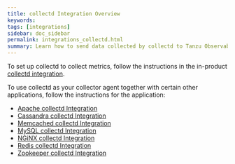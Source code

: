 ```yaml
---
title: collectd Integration Overview
keywords:
tags: [integrations]
sidebar: doc_sidebar
permalink: integrations_collectd.html
summary: Learn how to send data collected by collectd to Tanzu Observability by Wavefront.
---
```


To set up collectd to collect metrics, follow the instructions in the in-product [collectd integration](integrations.html).

To use collectd as your collector agent together with certain other applications, follow the instructions for the application:

* [Apache collectd Integration](integrations_collectd_apache.html)
* [Cassandra collectd Integration](integrations_collectd_cassandra.html)
* [Memcached collectd Integration](integrations_collectd_memcached.html)
* [MySQL collectd Integration](integrations_collectd_mysql.html)
* [NGiNX collectd Integration](integrations_collectd_nginx.html)
* [Redis collectd Integration](integrations_collectd_redis.html)
* [Zookeeper collectd Integration](integrations_collectd_zookeeper.html)

